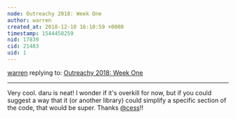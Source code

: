 ```yaml
---
node: Outreachy 2018: Week One
author: warren
created_at: 2018-12-10 16:10:59 +0000
timestamp: 1544458259
nid: 17839
cid: 21483
uid: 1
---
```




[warren](../profile/warren) replying to: [Outreachy 2018: Week One](../notes/cess/12-09-2018/outreachy-2018-week-one)

----
 Very cool. daru is neat! I wonder if it's overkill for now, but if you could suggest a way that it (or another library) could simplify a specific section of the code, that would be super. Thanks [@cess](/profile/cess)!!